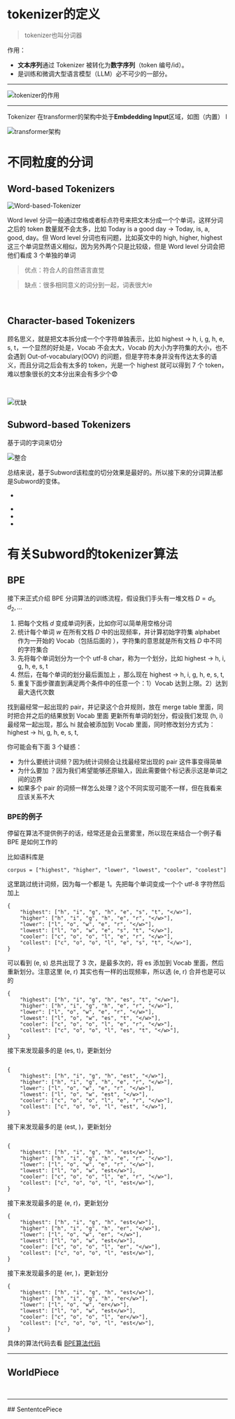 # tokenizer的定义

>tokenizer也叫分词器

作用：

- **文本序列**通过 Tokenizer 被转化为**数字序列**（token 编号/id）。
- 是训练和微调大型语言模型（LLM）必不可少的一部分。  
  
---

![tokenizer的作用](../static/tokenizer/image/tokenizer分词.png)

---
Tokenizer 在transformer的架构中处于**Embdedding Input**区域，如图（内置） l

![transformer架构](../static/transformer/image/transformer架构.png)




# 不同粒度的分词

## Word-based Tokenizers

![Word-based-Tokenizer](../static/tokenizer/image/tokenizer_id.png)

Word level 分词一般通过空格或者标点符号来把文本分成一个个单词，这样分词之后的 token 数量就不会太多，比如 Today is a good day -> Today, is, a, good, day。但 Word level 分词也有问题，比如英文中的 high, higher, highest 这三个单词显然语义相似，因为另外两个只是比较级，但是 Word level 分词会把他们看成 3 个单独的单词

>优点：符合人的自然语言直觉

>缺点：很多相同意义的词分到一起，词表很大le

<br>

## Character-based Tokenizers

顾名思义，就是把文本拆分成一个个字符单独表示，比如 highest -> h, i, g, h, e, s, t，一个显然的好处是，Vocab 不会太大，Vocab 的大小为字符集的大小，也不会遇到 Out-of-vocabulary(OOV) 的问题，但是字符本身并没有传达太多的语义，而且分词之后会有太多的 token，光是一个 highest 就可以得到 7 个 token，难以想象很长的文本分出来会有多少个😨

<br>

![ 优缺 ](../static/tokenizer/image/分词粒度优缺.png)

## Subword-based Tokenizers
基于词的字词来切分


![整合](../static/tokenizer/image/tokenizer整合.png)


总结来说，基于Subword该粒度的切分效果是最好的。所以接下来的分词算法都是Subword的变体。
<br>

*
-
-
-
# 有关Subword的tokenizer算法

## BPE
接下来正式介绍 BPE 分词算法的训练流程，假设我们手头有一堆文档 $D={d_1,d_2,…}$

1. 把每个文档 $d$ 变成单词列表，比如你可以简单用空格分词
2. 统计每个单词 $w$ 在所有文档 $D$ 中的出现频率，并计算初始字符集 alphabet 作为一开始的 Vocab（包括后面的 </w>），字符集的意思就是所有文档 $D$ 中不同的字符集合
3. 先将每个单词划分为一个个 utf-8 char，称为一个划分，比如 highest -> h, i, g, h, e, s, t
4. 然后，在每个单词的划分最后面加上 </w>，那么现在 highest -> h, i, g, h, e, s, t, </w>
5. 重复下面步骤直到满足两个条件中的任意一个：1）Vocab 达到上限。2）达到最大迭代次数

找到最经常一起出现的 pair，并记录这个合并规则，放在 merge table 里面，同时把合并之后的结果放到 Vocab 里面
更新所有单词的划分，假设我们发现 (h, i) 最经常一起出现，那么 hi 就会被添加到 Vocab 里面，同时修改划分方式为：highest -> hi, g, h, e, s, t, </w>



你可能会有下面 3 个疑惑：

- 为什么要统计词频？因为统计词频会让找最经常出现的 pair 这件事变得简单
- 为什么要加 </w>？因为我们希望能够还原输入，因此需要做个标记表示这是单词之间的边界
- 如果多个 pair 的词频一样怎么处理？这个不同实现可能不一样，但在我看来应该关系不大

### BPE的例子

停留在算法不提供例子的话，经常还是会云里雾里，所以现在来结合一个例子看 BPE 是如何工作的

比如语料库是

```
corpus = ["highest", "higher", "lower", "lowest", "cooler", "coolest"]
```
这里跳过统计词频，因为每一个都是 1。先把每个单词变成一个个 utf-8 字符然后加上 </w>

```
{
    "highest": ["h", "i", "g", "h", "e", "s", "t", "</w>"],
    "higher": ["h", "i", "g", "h", "e", "r", "</w>"],
    "lower": ["l", "o", "w", "e", "r", "</w>"],
    "lowest": ["l", "o", "w", "e", "s", "t", "</w>"],
    "cooler": ["c", "o", "o", "l", "e", "r", "</w>"],
    "collest": ["c", "o", "o", "l", "e", "s", "t", "</w>"],
}
```
可以看到 (e, s) 总共出现了 3 次，是最多次的，将 es 添加到 Vocab 里面，然后重新划分。注意这里 (e, r) 其实也有一样的出现频率，所以选 (e, r) 合并也是可以的

```
{
    "highest": ["h", "i", "g", "h", "es", "t", "</w>"],
    "higher": ["h", "i", "g", "h", "e", "r", "</w>"],
    "lower": ["l", "o", "w", "e", "r", "</w>"],
    "lowest": ["l", "o", "w", "es", "t", "</w>"],
    "cooler": ["c", "o", "o", "l", "e", "r", "</w>"],
    "collest": ["c", "o", "o", "l", "es", "t", "</w>"],
}
```
接下来发现最多的是 (es, t)，更新划分
```

{
    "highest": ["h", "i", "g", "h", "est", "</w>"],
    "higher": ["h", "i", "g", "h", "e", "r", "</w>"],
    "lower": ["l", "o", "w", "e", "r", "</w>"],
    "lowest": ["l", "o", "w", "est", "</w>"],
    "cooler": ["c", "o", "o", "l", "e", "r", "</w>"],
    "collest": ["c", "o", "o", "l", "est", "</w>"],
}
```
接下来发现最多的是 (est, </w>)，更新划分
```

{
    "highest": ["h", "i", "g", "h", "est</w>"],
    "higher": ["h", "i", "g", "h", "e", "r", "</w>"],
    "lower": ["l", "o", "w", "e", "r", "</w>"],
    "lowest": ["l", "o", "w", "est</w>"],
    "cooler": ["c", "o", "o", "l", "e", "r", "</w>"],
    "collest": ["c", "o", "o", "l", "est</w>"],
}
```
接下来发现最多的是 (e, r)，更新划分

```
{
    "highest": ["h", "i", "g", "h", "est</w>"],
    "higher": ["h", "i", "g", "h", "er", "</w>"],
    "lower": ["l", "o", "w", "er", "</w>"],
    "lowest": ["l", "o", "w", "est</w>"],
    "cooler": ["c", "o", "o", "l", "er", "</w>"],
    "collest": ["c", "o", "o", "l", "est</w>"],
}
```
接下来发现最多的是 (er, </w>)，更新划分
```
{
    "highest": ["h", "i", "g", "h", "est</w>"],
    "higher": ["h", "i", "g", "h", "er</w>"],
    "lower": ["l", "o", "w", "er</w>"],
    "lowest": ["l", "o", "w", "est</w>"],
    "cooler": ["c", "o", "o", "l", "er</w>"],
    "collest": ["c", "o", "o", "l", "est</w>"],
} 
```

具体的算法代码去看 [BPE算法代码](./BPE/bpe.ipynb)
<br>
<hr>

## WorldPiece 


<br>
<hr>
## SententcePiece



